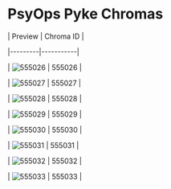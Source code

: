 # PsyOps Pyke Chromas


| Preview | Chroma ID |

|---------|-----------|

| ![555026](https://raw.communitydragon.org/latest/plugins/rcp-be-lol-game-data/global/default/v1/champion-chroma-images/555/555026.png) | 555026 |

| ![555027](https://raw.communitydragon.org/latest/plugins/rcp-be-lol-game-data/global/default/v1/champion-chroma-images/555/555027.png) | 555027 |

| ![555028](https://raw.communitydragon.org/latest/plugins/rcp-be-lol-game-data/global/default/v1/champion-chroma-images/555/555028.png) | 555028 |

| ![555029](https://raw.communitydragon.org/latest/plugins/rcp-be-lol-game-data/global/default/v1/champion-chroma-images/555/555029.png) | 555029 |

| ![555030](https://raw.communitydragon.org/latest/plugins/rcp-be-lol-game-data/global/default/v1/champion-chroma-images/555/555030.png) | 555030 |

| ![555031](https://raw.communitydragon.org/latest/plugins/rcp-be-lol-game-data/global/default/v1/champion-chroma-images/555/555031.png) | 555031 |

| ![555032](https://raw.communitydragon.org/latest/plugins/rcp-be-lol-game-data/global/default/v1/champion-chroma-images/555/555032.png) | 555032 |

| ![555033](https://raw.communitydragon.org/latest/plugins/rcp-be-lol-game-data/global/default/v1/champion-chroma-images/555/555033.png) | 555033 |